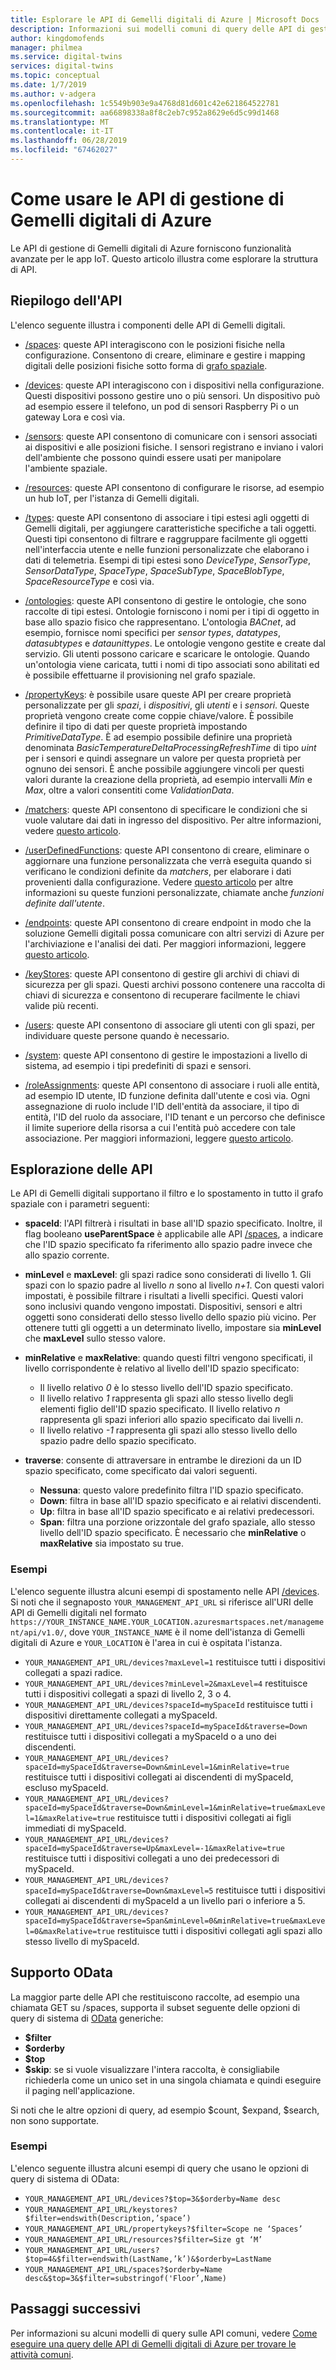 ```yaml
---
title: Esplorare le API di Gemelli digitali di Azure | Microsoft Docs
description: Informazioni sui modelli comuni di query delle API di gestione di Gemelli digitali di Azure.
author: kingdomofends
manager: philmea
ms.service: digital-twins
services: digital-twins
ms.topic: conceptual
ms.date: 1/7/2019
ms.author: v-adgera
ms.openlocfilehash: 1c5549b903e9a4768d81d601c42e621864522781
ms.sourcegitcommit: aa66898338a8f8c2eb7c952a8629e6d5c99d1468
ms.translationtype: MT
ms.contentlocale: it-IT
ms.lasthandoff: 06/28/2019
ms.locfileid: "67462027"
---
```

# <a name="how-to-use-azure-digital-twins-management-apis"></a>Come usare le API di gestione di Gemelli digitali di Azure

Le API di gestione di Gemelli digitali di Azure forniscono funzionalità avanzate per le app IoT. Questo articolo illustra come esplorare la struttura di API.  

## <a name="api-summary"></a>Riepilogo dell'API

L'elenco seguente illustra i componenti delle API di Gemelli digitali.

* [/spaces](https://docs.westcentralus.azuresmartspaces.net/management/swagger/ui/index#!/Spaces): queste API interagiscono con le posizioni fisiche nella configurazione. Consentono di creare, eliminare e gestire i mapping digitali delle posizioni fisiche sotto forma di [grafo spaziale](concepts-objectmodel-spatialgraph.md#spatial-intelligence-graph).

* [/devices](https://docs.westcentralus.azuresmartspaces.net/management/swagger/ui/index#!/Devices): queste API interagiscono con i dispositivi nella configurazione. Questi dispositivi possono gestire uno o più sensori. Un dispositivo può ad esempio essere il telefono, un pod di sensori Raspberry Pi o un gateway Lora e così via.

* [/sensors](https://docs.westcentralus.azuresmartspaces.net/management/swagger/ui/index#!/Sensors): queste API consentono di comunicare con i sensori associati ai dispositivi e alle posizioni fisiche. I sensori registrano e inviano i valori dell'ambiente che possono quindi essere usati per manipolare l'ambiente spaziale.  

* [/resources](https://docs.westcentralus.azuresmartspaces.net/management/swagger/ui/index#!/Resources): queste API consentono di configurare le risorse, ad esempio un hub IoT, per l'istanza di Gemelli digitali.

* [/types](https://docs.westcentralus.azuresmartspaces.net/management/swagger/ui/index#!/Types): queste API consentono di associare i tipi estesi agli oggetti di Gemelli digitali, per aggiungere caratteristiche specifiche a tali oggetti. Questi tipi consentono di filtrare e raggruppare facilmente gli oggetti nell'interfaccia utente e nelle funzioni personalizzate che elaborano i dati di telemetria. Esempi di tipi estesi sono *DeviceType*, *SensorType*, *SensorDataType*, *SpaceType*, *SpaceSubType*, *SpaceBlobType*, *SpaceResourceType* e così via.

* [/ontologies](https://docs.westcentralus.azuresmartspaces.net/management/swagger/ui/index#/Ontologies): queste API consentono di gestire le ontologie, che sono raccolte di tipi estesi. Ontologie forniscono i nomi per i tipi di oggetto in base allo spazio fisico che rappresentano. L'ontologia *BACnet*, ad esempio, fornisce nomi specifici per *sensor types*, *datatypes*, *datasubtypes* e *dataunittypes*. Le ontologie vengono gestite e create dal servizio. Gli utenti possono caricare e scaricare le ontologie. Quando un'ontologia viene caricata, tutti i nomi di tipo associati sono abilitati ed è possibile effettuarne il provisioning nel grafo spaziale. 

* [/propertyKeys](https://docs.westcentralus.azuresmartspaces.net/management/swagger/ui/index#/PropertyKeys): è possibile usare queste API per creare proprietà personalizzate per gli *spazi*, i *dispositivi*, gli *utenti* e i *sensori*. Queste proprietà vengono create come coppie chiave/valore. È possibile definire il tipo di dati per queste proprietà impostando *PrimitiveDataType*. È ad esempio possibile definire una proprietà denominata *BasicTemperatureDeltaProcessingRefreshTime* di tipo *uint* per i sensori e quindi assegnare un valore per questa proprietà per ognuno dei sensori. È anche possibile aggiungere vincoli per questi valori durante la creazione della proprietà, ad esempio intervalli *Min* e *Max*, oltre a valori consentiti come *ValidationData*.

* [/matchers](https://docs.westcentralus.azuresmartspaces.net/management/swagger/ui/index#/Matchers): queste API consentono di specificare le condizioni che si vuole valutare dai dati in ingresso del dispositivo. Per altre informazioni, vedere [questo articolo](concepts-user-defined-functions.md#matchers). 

* [/userDefinedFunctions](https://docs.westcentralus.azuresmartspaces.net/management/swagger/ui/index#/UserDefinedFunctions): queste API consentono di creare, eliminare o aggiornare una funzione personalizzata che verrà eseguita quando si verificano le condizioni definite da *matchers*, per elaborare i dati provenienti dalla configurazione. Vedere [questo articolo](concepts-user-defined-functions.md#user-defined-functions) per altre informazioni su queste funzioni personalizzate, chiamate anche *funzioni definite dall'utente*. 

* [/endpoints](https://docs.westcentralus.azuresmartspaces.net/management/swagger/ui/index#/Endpoints): queste API consentono di creare endpoint in modo che la soluzione Gemelli digitali possa comunicare con altri servizi di Azure per l'archiviazione e l'analisi dei dati. Per maggiori informazioni, leggere [questo articolo](concepts-events-routing.md). 

* [/keyStores](https://docs.westcentralus.azuresmartspaces.net/management/swagger/ui/index#/KeyStores): queste API consentono di gestire gli archivi di chiavi di sicurezza per gli spazi. Questi archivi possono contenere una raccolta di chiavi di sicurezza e consentono di recuperare facilmente le chiavi valide più recenti.

* [/users](https://docs.westcentralus.azuresmartspaces.net/management/swagger/ui/index#!/Users): queste API consentono di associare gli utenti con gli spazi, per individuare queste persone quando è necessario. 

* [/system](https://docs.westcentralus.azuresmartspaces.net/management/swagger/ui/index#!/System): queste API consentono di gestire le impostazioni a livello di sistema, ad esempio i tipi predefiniti di spazi e sensori. 

* [/roleAssignments](https://docs.westcentralus.azuresmartspaces.net/management/swagger/ui/index#!/RoleAssignments): queste API consentono di associare i ruoli alle entità, ad esempio ID utente, ID funzione definita dall'utente e così via. Ogni assegnazione di ruolo include l'ID dell'entità da associare, il tipo di entità, l'ID del ruolo da associare, l'ID tenant e un percorso che definisce il limite superiore della risorsa a cui l'entità può accedere con tale associazione. Per maggiori informazioni, leggere [questo articolo](security-role-based-access-control.md).


## <a name="api-navigation"></a>Esplorazione delle API

Le API di Gemelli digitali supportano il filtro e lo spostamento in tutto il grafo spaziale con i parametri seguenti:

- **spaceId**: l'API filtrerà i risultati in base all'ID spazio specificato. Inoltre, il flag booleano **useParentSpace** è applicabile alle API [/spaces](https://docs.westcentralus.azuresmartspaces.net/management/swagger/ui/index#!/Spaces), a indicare che l'ID spazio specificato fa riferimento allo spazio padre invece che allo spazio corrente. 

- **minLevel** e **maxLevel**: gli spazi radice sono considerati di livello 1. Gli spazi con lo spazio padre al livello *n* sono al livello *n+1*. Con questi valori impostati, è possibile filtrare i risultati a livelli specifici. Questi valori sono inclusivi quando vengono impostati. Dispositivi, sensori e altri oggetti sono considerati dello stesso livello dello spazio più vicino. Per ottenere tutti gli oggetti a un determinato livello, impostare sia **minLevel** che **maxLevel** sullo stesso valore.

- **minRelative** e **maxRelative**: quando questi filtri vengono specificati, il livello corrispondente è relativo al livello dell'ID spazio specificato:
   - Il livello relativo *0* è lo stesso livello dell'ID spazio specificato.
   - Il livello relativo *1* rappresenta gli spazi allo stesso livello degli elementi figlio dell'ID spazio specificato. Il livello relativo *n* rappresenta gli spazi inferiori allo spazio specificato dai livelli *n*.
   - Il livello relativo *-1* rappresenta gli spazi allo stesso livello dello spazio padre dello spazio specificato.

- **traverse**: consente di attraversare in entrambe le direzioni da un ID spazio specificato, come specificato dai valori seguenti.
   - **Nessuna**: questo valore predefinito filtra l'ID spazio specificato.
   - **Down**: filtra in base all'ID spazio specificato e ai relativi discendenti. 
   - **Up**: filtra in base all'ID spazio specificato e ai relativi predecessori. 
   - **Span**: filtra una porzione orizzontale del grafo spaziale, allo stesso livello dell'ID spazio specificato. È necessario che **minRelative** o **maxRelative** sia impostato su true. 


### <a name="examples"></a>Esempi

L'elenco seguente illustra alcuni esempi di spostamento nelle API [/devices](https://docs.westcentralus.azuresmartspaces.net/management/swagger/ui/index#!/Devices). Si noti che il segnaposto `YOUR_MANAGEMENT_API_URL` si riferisce all'URI delle API di Gemelli digitali nel formato `https://YOUR_INSTANCE_NAME.YOUR_LOCATION.azuresmartspaces.net/management/api/v1.0/`, dove `YOUR_INSTANCE_NAME` è il nome dell'istanza di Gemelli digitali di Azure e `YOUR_LOCATION` è l'area in cui è ospitata l'istanza.

- `YOUR_MANAGEMENT_API_URL/devices?maxLevel=1` restituisce tutti i dispositivi collegati a spazi radice.
- `YOUR_MANAGEMENT_API_URL/devices?minLevel=2&maxLevel=4` restituisce tutti i dispositivi collegati a spazi di livello 2, 3 o 4.
- `YOUR_MANAGEMENT_API_URL/devices?spaceId=mySpaceId` restituisce tutti i dispositivi direttamente collegati a mySpaceId.
- `YOUR_MANAGEMENT_API_URL/devices?spaceId=mySpaceId&traverse=Down` restituisce tutti i dispositivi collegati a mySpaceId o a uno dei discendenti.
- `YOUR_MANAGEMENT_API_URL/devices?spaceId=mySpaceId&traverse=Down&minLevel=1&minRelative=true` restituisce tutti i dispositivi collegati ai discendenti di mySpaceId, escluso mySpaceId.
- `YOUR_MANAGEMENT_API_URL/devices?spaceId=mySpaceId&traverse=Down&minLevel=1&minRelative=true&maxLevel=1&maxRelative=true` restituisce tutti i dispositivi collegati ai figli immediati di mySpaceId.
- `YOUR_MANAGEMENT_API_URL/devices?spaceId=mySpaceId&traverse=Up&maxLevel=-1&maxRelative=true` restituisce tutti i dispositivi collegati a uno dei predecessori di mySpaceId.
- `YOUR_MANAGEMENT_API_URL/devices?spaceId=mySpaceId&traverse=Down&maxLevel=5` restituisce tutti i dispositivi collegati ai discendenti di mySpaceId a un livello pari o inferiore a 5.
- `YOUR_MANAGEMENT_API_URL/devices?spaceId=mySpaceId&traverse=Span&minLevel=0&minRelative=true&maxLevel=0&maxRelative=true` restituisce tutti i dispositivi collegati agli spazi allo stesso livello di mySpaceId.


## <a name="odata-support"></a>Supporto OData
La maggior parte delle API che restituiscono raccolte, ad esempio una chiamata GET su /spaces, supporta il subset seguente delle opzioni di query di sistema di [OData](https://www.odata.org/getting-started/basic-tutorial/#queryData) generiche:  

* **$filter**
* **$orderby** 
* **$top**
* **$skip**: se si vuole visualizzare l'intera raccolta, è consigliabile richiederla come un unico set in una singola chiamata e quindi eseguire il paging nell'applicazione. 

Si noti che le altre opzioni di query, ad esempio $count, $expand, $search, non sono supportate.

### <a name="examples"></a>Esempi

L'elenco seguente illustra alcuni esempi di query che usano le opzioni di query di sistema di OData:

- `YOUR_MANAGEMENT_API_URL/devices?$top=3&$orderby=Name desc`
- `YOUR_MANAGEMENT_API_URL/keystores?$filter=endswith(Description,’space’)`
- `YOUR_MANAGEMENT_API_URL/propertykeys?$filter=Scope ne ‘Spaces’`
- `YOUR_MANAGEMENT_API_URL/resources?$filter=Size gt ‘M’`
- `YOUR_MANAGEMENT_API_URL/users?$top=4&$filter=endswith(LastName,’k’)&$orderby=LastName`
- `YOUR_MANAGEMENT_API_URL/spaces?$orderby=Name desc&$top=3&$filter=substringof('Floor’,Name)`
 

## <a name="next-steps"></a>Passaggi successivi

Per informazioni su alcuni modelli di query sulle API comuni, vedere [Come eseguire una query delle API di Gemelli digitali di Azure per trovare le attività comuni](how-to-query-common-apis.md).


